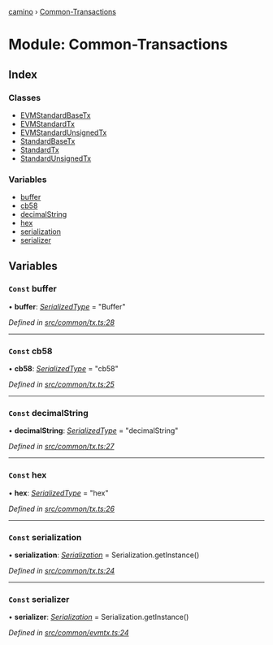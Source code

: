 [camino](../README.md) › [Common-Transactions](common_transactions.md)

# Module: Common-Transactions

## Index

### Classes

* [EVMStandardBaseTx](../classes/common_transactions.evmstandardbasetx.md)
* [EVMStandardTx](../classes/common_transactions.evmstandardtx.md)
* [EVMStandardUnsignedTx](../classes/common_transactions.evmstandardunsignedtx.md)
* [StandardBaseTx](../classes/common_transactions.standardbasetx.md)
* [StandardTx](../classes/common_transactions.standardtx.md)
* [StandardUnsignedTx](../classes/common_transactions.standardunsignedtx.md)

### Variables

* [buffer](common_transactions.md#const-buffer)
* [cb58](common_transactions.md#const-cb58)
* [decimalString](common_transactions.md#const-decimalstring)
* [hex](common_transactions.md#const-hex)
* [serialization](common_transactions.md#const-serialization)
* [serializer](common_transactions.md#const-serializer)

## Variables

### `Const` buffer

• **buffer**: *[SerializedType](utils_serialization.md#serializedtype)* = "Buffer"

*Defined in [src/common/tx.ts:28](https://github.com/chain4travel/caminojs/blob/ca67b81/src/common/tx.ts#L28)*

___

### `Const` cb58

• **cb58**: *[SerializedType](utils_serialization.md#serializedtype)* = "cb58"

*Defined in [src/common/tx.ts:25](https://github.com/chain4travel/caminojs/blob/ca67b81/src/common/tx.ts#L25)*

___

### `Const` decimalString

• **decimalString**: *[SerializedType](utils_serialization.md#serializedtype)* = "decimalString"

*Defined in [src/common/tx.ts:27](https://github.com/chain4travel/caminojs/blob/ca67b81/src/common/tx.ts#L27)*

___

### `Const` hex

• **hex**: *[SerializedType](utils_serialization.md#serializedtype)* = "hex"

*Defined in [src/common/tx.ts:26](https://github.com/chain4travel/caminojs/blob/ca67b81/src/common/tx.ts#L26)*

___

### `Const` serialization

• **serialization**: *[Serialization](../classes/utils_serialization.serialization.md)* = Serialization.getInstance()

*Defined in [src/common/tx.ts:24](https://github.com/chain4travel/caminojs/blob/ca67b81/src/common/tx.ts#L24)*

___

### `Const` serializer

• **serializer**: *[Serialization](../classes/utils_serialization.serialization.md)* = Serialization.getInstance()

*Defined in [src/common/evmtx.ts:24](https://github.com/chain4travel/caminojs/blob/ca67b81/src/common/evmtx.ts#L24)*
